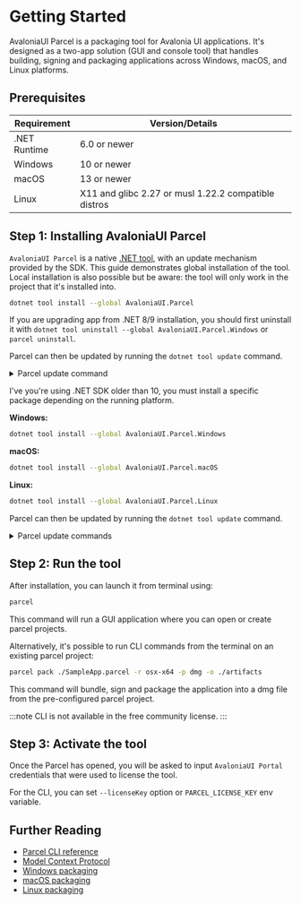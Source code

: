 # Getting Started

AvaloniaUI Parcel is a packaging tool for Avalonia UI applications. It's designed as a two-app solution (GUI and console tool) that handles building, signing and packaging applications across Windows, macOS, and Linux platforms.

## Prerequisites

| Requirement | Version/Details |
|------------|-----------------|
| .NET Runtime | 6.0 or newer |
| Windows | 10 or newer |
| macOS | 13 or newer |
| Linux | X11 and glibc 2.27 or musl 1.22.2 compatible distros |

## Step 1: Installing AvaloniaUI Parcel

`AvaloniaUI Parcel` is a native [.NET tool](https://learn.microsoft.com/en-us/dotnet/core/tools/global-tools), with an update mechanism provided by the SDK.
This guide demonstrates global installation of the tool. Local installation is also possible but be aware: the tool will only work in the project that it's installed into.

<Tabs>
<TabItem value="net10" label=".NET 10+" default>

```bash
dotnet tool install --global AvaloniaUI.Parcel
```

If you are upgrading app from .NET 8/9 installation, you should first uninstall it with `dotnet tool uninstall --global AvaloniaUI.Parcel.Windows`  or `parcel uninstall`.

Parcel can then be updated by running the `dotnet tool update` command.

<details>
<summary>Parcel update command</summary>

```bash
dotnet tool update --global AvaloniaUI.Parcel
```

</details>


</TabItem>
<TabItem value="net8" label=".NET 8/9">

I've you're using .NET SDK older than 10, you must install a specific package depending on the running platform.

**Windows:**

```bash
dotnet tool install --global AvaloniaUI.Parcel.Windows
```

**macOS:**

```bash
dotnet tool install --global AvaloniaUI.Parcel.macOS
```

**Linux:**

```bash
dotnet tool install --global AvaloniaUI.Parcel.Linux
```

Parcel can then be updated by running the `dotnet tool update` command.

<details>
<summary>Parcel update commands</summary>

**Windows:**

```bash
dotnet tool update --global AvaloniaUI.Parcel.Windows
```

**macOS:**

```bash
dotnet tool update --global AvaloniaUI.Parcel.macOS
```

**Linux:**

```bash
dotnet tool update --global AvaloniaUI.Parcel.Linux
```

</details>

</TabItem>
</Tabs>

## Step 2: Run the tool

After installation, you can launch it from terminal using:

```bash
parcel
```

This command will run a GUI application where you can open or create parcel projects.

Alternatively, it's possible to run CLI commands from the terminal on an existing parcel project:

```bash
parcel pack ./SampleApp.parcel -r osx-x64 -p dmg -o ./artifacts
```

This command will bundle, sign and package the application into a dmg file from the pre-configured parcel project.

:::note
CLI is not available in the free community license.
:::

## Step 3: Activate the tool

Once the Parcel has opened, you will be asked to input `AvaloniaUI Portal` credentials that were used to license the tool.

For the CLI, you can set `--licenseKey` option or `PARCEL_LICENSE_KEY` env variable.

## Further Reading

- [Parcel CLI reference](cli-reference.md)
- [Model Context Protocol](mcp.md)
- [Windows packaging](./windows/index.md)
- [macOS packaging](./apple/index.md)
- [Linux packaging](./linux/index.md)
